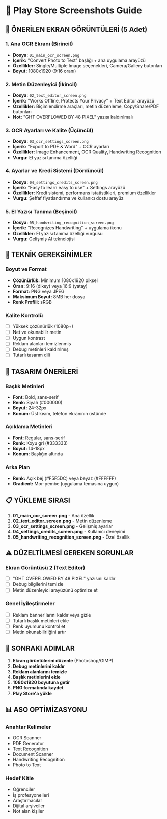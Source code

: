# 📱 Play Store Screenshots Guide

## 🎯 **ÖNERİLEN EKRAN GÖRÜNTÜLERİ (5 Adet)**

### 1. **Ana OCR Ekranı** (Birincil)
- **Dosya:** `01_main_ocr_screen.png`
- **İçerik:** "Convert Photo to Text" başlığı + ana uygulama arayüzü
- **Özellikler:** Single/Multiple Image seçenekleri, Camera/Gallery butonları
- **Boyut:** 1080x1920 (9:16 oranı)

### 2. **Metin Düzenleyici** (İkincil)
- **Dosya:** `02_text_editor_screen.png`
- **İçerik:** "Works Offline, Protects Your Privacy" + Text Editor arayüzü
- **Özellikler:** Biçimlendirme araçları, metin düzenleme, Copy/Share/PDF butonları
- **Not:** "GHT OVERFLOWED BY 48 PIXEL" yazısı kaldırılmalı

### 3. **OCR Ayarları ve Kalite** (Üçüncül)
- **Dosya:** `03_ocr_settings_screen.png`
- **İçerik:** "Export to PDF & Word" + OCR ayarları
- **Özellikler:** Image Enhancement, OCR Quality, Handwriting Recognition
- **Vurgu:** El yazısı tanıma özelliği

### 4. **Ayarlar ve Kredi Sistemi** (Dördüncül)
- **Dosya:** `04_settings_credits_screen.png`
- **İçerik:** "Easy to learn easy to use" + Settings arayüzü
- **Özellikler:** Kredi sistemi, performans istatistikleri, premium özellikler
- **Vurgu:** Şeffaf fiyatlandırma ve kullanıcı dostu arayüz

### 5. **El Yazısı Tanıma** (Beşincil)
- **Dosya:** `05_handwriting_recognition_screen.png`
- **İçerik:** "Recognizes Handwriting" + uygulama ikonu
- **Özellikler:** El yazısı tanıma özelliği vurgusu
- **Vurgu:** Gelişmiş AI teknolojisi

## 📐 **TEKNİK GEREKSİNİMLER**

### Boyut ve Format
- **Çözünürlük:** Minimum 1080x1920 piksel
- **Oran:** 9:16 (dikey) veya 16:9 (yatay)
- **Format:** PNG veya JPEG
- **Maksimum Boyut:** 8MB her dosya
- **Renk Profili:** sRGB

### Kalite Kontrolü
- [ ] Yüksek çözünürlük (1080p+)
- [ ] Net ve okunabilir metin
- [ ] Uygun kontrast
- [ ] Reklam alanları temizlenmiş
- [ ] Debug metinleri kaldırılmış
- [ ] Tutarlı tasarım dili

## 🎨 **TASARIM ÖNERİLERİ**

### Başlık Metinleri
- **Font:** Bold, sans-serif
- **Renk:** Siyah (#000000)
- **Boyut:** 24-32px
- **Konum:** Üst kısım, telefon ekranının üstünde

### Açıklama Metinleri
- **Font:** Regular, sans-serif
- **Renk:** Koyu gri (#333333)
- **Boyut:** 14-18px
- **Konum:** Başlığın altında

### Arka Plan
- **Renk:** Açık bej (#F5F5DC) veya beyaz (#FFFFFF)
- **Gradient:** Mor-pembe (uygulama temasına uygun)

## 📋 **YÜKLEME SIRASI**

1. **01_main_ocr_screen.png** - Ana özellik
2. **02_text_editor_screen.png** - Metin düzenleme
3. **03_ocr_settings_screen.png** - Gelişmiş ayarlar
4. **04_settings_credits_screen.png** - Kullanıcı deneyimi
5. **05_handwriting_recognition_screen.png** - Özel özellik

## ⚠️ **DÜZELTİLMESİ GEREKEN SORUNLAR**

### Ekran Görüntüsü 2 (Text Editor)
- [ ] "GHT OVERFLOWED BY 48 PIXEL" yazısını kaldır
- [ ] Debug bilgilerini temizle
- [ ] Metin düzenleyici arayüzünü optimize et

### Genel İyileştirmeler
- [ ] Reklam banner'larını kaldır veya gizle
- [ ] Tutarlı başlık metinleri ekle
- [ ] Renk uyumunu kontrol et
- [ ] Metin okunabilirliğini artır

## 🚀 **SONRAKI ADIMLAR**

1. **Ekran görüntülerini düzenle** (Photoshop/GIMP)
2. **Debug metinlerini kaldır**
3. **Reklam alanlarını temizle**
4. **Başlık metinlerini ekle**
5. **1080x1920 boyutuna getir**
6. **PNG formatında kaydet**
7. **Play Store'a yükle**

## 📊 **ASO OPTİMİZASYONU**

### Anahtar Kelimeler
- OCR Scanner
- PDF Generator
- Text Recognition
- Document Scanner
- Handwriting Recognition
- Photo to Text

### Hedef Kitle
- Öğrenciler
- İş profesyonelleri
- Araştırmacılar
- Dijital arşivciler
- Not alan kişiler 